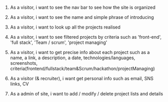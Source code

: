 1. As a visitor, i want to see the nav bar to see how the site is organized

2. As a visitor, i want to see the name and simple phrase of introducing 

3. As a visitor, i want to look up all the projects realised

4. As a visitor, i want to see filtered projects by criteria such as 'front-end', 'full stack', 'Team / scrum', 'project managing'

5. As a visitor, i want to get precise info about each project such as a name, a link, a description, a date, technologies/languages, screenshots, criteria(frontend/fullstack/team&Scrum/hackathon/projectManaging) 

6. As a visitor (& recruiter), i want get personal info such as email, SNS links, CV

7. As a admin of site, i want to add / modify / delete project lists and details
